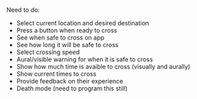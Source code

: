 Need to do:
* Select current location and desired destination
* Press a button when ready to cross
* See when safe to cross on app
* See how long it will be safe to cross
* Select crossing speed
* Aural/visible warning for when it is safe to cross
* Show how much time is avaible to cross (visually and aurally)
* Show current times to cross
* Provide feedback on their experience
* Death mode (need to program this still)